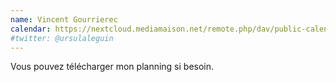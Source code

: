 ```yaml
---
name: Vincent Gourrierec
calendar: https://nextcloud.mediamaison.net/remote.php/dav/public-calendars/B6zw6tcWsR5EA644?export
#twitter: @ursulaleguin
---
```


Vous pouvez télécharger mon planning si besoin.
<a href="https://nextcloud.mediamaison.net/remote.php/dav/public-calendars/B6zw6tcWsR5EA644?export">
